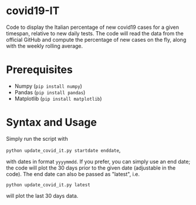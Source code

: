 # covid19-IT
Code to display the Italian percentage of new covid19 cases for a given timespan, relative to new daily tests. 
The code will read the data from the official GitHub and compute the percentage of new cases on the fly, along with the weekly rolling average.

# Prerequisites
* Numpy (`pip install numpy`)
* Pandas (`pip install pandas`)
* Matplotlib (`pip install matplotlib`)

# Syntax and Usage
Simply run the script with 

`python update_covid_it.py startdate enddate`,

with dates in format `yyyymmdd`.
If you prefer, you can simply use an end date; the code will plot the 30 days prior to the given date (adjustable in the code).
The end date can also be passed as "latest", i.e.

`python update_covid_it.py latest`

will plot the last 30 days data.
